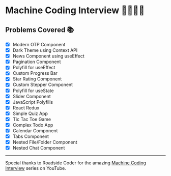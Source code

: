 # Machine Coding Interview 🤖👨🏻‍💻

## Problems Covered 📚

- [x] Modern OTP Component 
- [x] Dark Theme using Context API 
- [x] News Component using useEffect 
- [x] Pagination Component
- [x] Polyfill for useEffect
- [x] Custom Progress Bar 
- [x] Star Rating Component 
- [x] Custom Stepper Component
- [x] Polyfill for useState
- [x] Slider Component 
- [x] JavaScript Polyfills 
- [x] React Redux 
- [x] Simple Quiz App 
- [x] Tic Tac Toe Game
- [x] Complex Todo App
- [x] Calendar Component
- [x] Tabs Component
- [x] Nested File/Folder Component
- [x] Nested Chat Component 

--- 

Special thanks to Roadside Coder for the amazing [Machine Coding Interview](https://www.youtube.com/playlist?list=PLKhlp2qtUcSYQojD5G-ElgHezoCyq2Hgo) series on YouTube.

